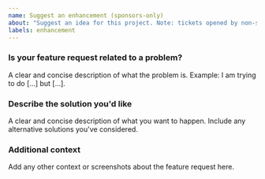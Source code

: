 ```yaml
---
name: Suggest an enhancement (sponsors-only)
about: "Suggest an idea for this project. Note: tickets opened by non-sponsors will be automatically closed"
labels: enhancement
---
```


### Is your feature request related to a problem?
A clear and concise description of what the problem is.
Example: I am trying to do [...] but [...].

### Describe the solution you'd like
A clear and concise description of what you want to happen. Include any alternative solutions you've considered.

### Additional context
Add any other context or screenshots about the feature request here.
